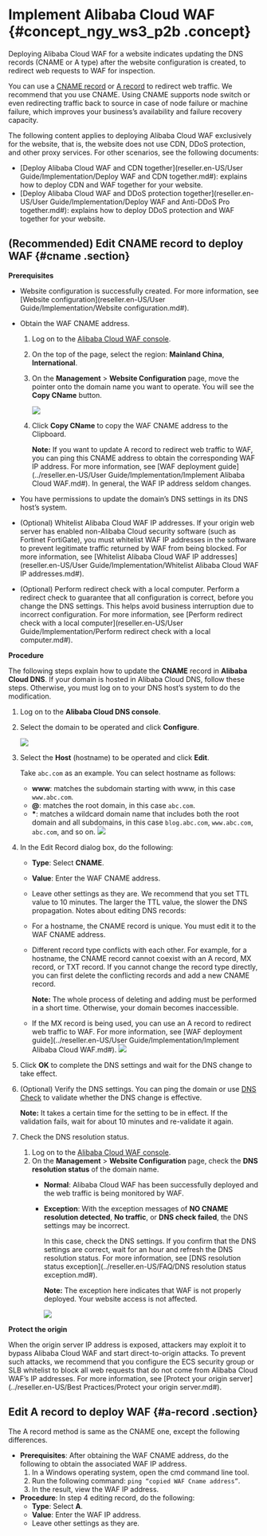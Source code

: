 # Implement Alibaba Cloud WAF {#concept_ngy_ws3_p2b .concept}

Deploying Alibaba Cloud WAF for a website indicates updating the DNS records \(CNAME or A type\) after the website configuration is created, to redirect web requests to WAF for inspection.

You can use a [CNAME record](#) or [A record](#) to redirect web traffic. We recommend that you use CNAME. Using CNAME supports node switch or even redirecting traffic back to source in case of node failure or machine failure, which improves your business’s availability and failure recovery capacity.

The following content applies to deploying Alibaba Cloud WAF exclusively for the website, that is, the website does not use CDN, DDoS protection, and other proxy services. For other scenarios, see the following documents:

-   [Deploy Alibaba Cloud WAF and CDN together](reseller.en-US/User Guide/Implementation/Deploy WAF and CDN together.md#): explains how to deploy CDN and WAF together for your website.
-   [Deploy Alibaba Cloud WAF and DDoS protection together](reseller.en-US/User Guide/Implementation/Deploy WAF and Anti-DDoS Pro together.md#): explains how to deploy DDoS protection and WAF together for your website.

## \(Recommended\) Edit CNAME record to deploy WAF {#cname .section}

**Prerequisites**

-   Website configuration is successfully created. For more information, see [Website configuration](reseller.en-US/User Guide/Implementation/Website configuration.md#).
-   Obtain the WAF CNAME address.
    1.  Log on to the [Alibaba Cloud WAF console](https://partners-intl.console.aliyun.com/#/waf).
    2.  On the top of the page, select the region: **Mainland China**, **International**.
    3.  On the **Management** \> **Website Configuration** page, move the pointer onto the domain name you want to operate. You will see the **Copy CName** button.

        ![](http://static-aliyun-doc.oss-cn-hangzhou.aliyuncs.com/assets/img/15546/15507166407565_en-US.png)

    4.  Click **Copy CName** to copy the WAF CNAME address to the Clipboard.

        **Note:** If you want to update A record to redirect web traffic to WAF, you can ping this CNAME address to obtain the corresponding WAF IP address. For more information, see [WAF deployment guide](../reseller.en-US/User Guide/Implementation/Implement Alibaba Cloud WAF.md#). In general, the WAF IP address seldom changes.

-   You have permissions to update the domain’s DNS settings in its DNS host’s system.
-   \(Optional\) Whitelist Alibaba Cloud WAF IP addresses. If your origin web server has enabled non-Alibaba Cloud security software \(such as Fortinet FortiGate\), you must whitelist WAF IP addresses in the software to prevent legitimate traffic returned by WAF from being blocked. For more information, see [Whitelist Alibaba Cloud WAF IP addresses](reseller.en-US/User Guide/Implementation/Whitelist Alibaba Cloud WAF IP addresses.md#).
-   \(Optional\) Perform redirect check with a local computer. Perform a redirect check to guarantee that all configuration is correct, before you change the DNS settings. This helps avoid business interruption due to incorrect configuration. For more information, see [Perform redirect check with a local computer](reseller.en-US/User Guide/Implementation/Perform redirect check with a local computer.md#).

**Procedure**

The following steps explain how to update the **CNAME** record in **Alibaba Cloud DNS**. If your domain is hosted in Alibaba Cloud DNS, follow these steps. Otherwise, you must log on to your DNS host’s system to do the modification.

1.  Log on to the **Alibaba Cloud DNS console**.
2.  Select the domain to be operated and click **Configure**.

    ![](http://static-aliyun-doc.oss-cn-hangzhou.aliyuncs.com/assets/img/15549/15507166407588_en-US.jpg)

3.  Select the **Host** \(hostname\) to be operated and click **Edit**.

    Take `abc.com` as an example. You can select hostname as follows:

    -   **www**: matches the subdomain starting with www, in this case `www.abc.com`.
    -   **@**: matches the root domain, in this case `abc.com`.
    -   **\***: matches a wildcard domain name that includes both the root domain and all subdomains, in this case `blog.abc.com`, `www.abc.com`, `abc.com`, and so on.
    ![](http://static-aliyun-doc.oss-cn-hangzhou.aliyuncs.com/assets/img/15549/15507166407589_en-US.jpg)

4.  In the Edit Record dialog box, do the following:

    -   **Type**: Select **CNAME**.
    -   **Value**: Enter the WAF CNAME address.
    -   Leave other settings as they are. We recommend that you set TTL value to 10 minutes. The larger the TTL value, the slower the DNS propagation.
    Notes about editing DNS records:

    -   For a hostname, the CNAME record is unique. You must edit it to the WAF CNAME address.
    -   Different record type conflicts with each other. For example, for a hostname, the CNAME record cannot coexist with an A record, MX record, or TXT record. If you cannot change the record type directly, you can first delete the conflicting records and add a new CNAME record.

        **Note:** The whole process of deleting and adding must be performed in a short time. Otherwise, your domain becomes inaccessible.

    -   If the MX record is being used, you can use an A record to redirect web traffic to WAF. For more information, see [WAF deployment guide](../reseller.en-US/User Guide/Implementation/Implement Alibaba Cloud WAF.md#).
    ![](http://static-aliyun-doc.oss-cn-hangzhou.aliyuncs.com/assets/img/15549/15507166407590_en-US.jpg)

5.  Click **OK** to complete the DNS settings and wait for the DNS change to take effect.
6.  \(Optional\) Verify the DNS settings. You can ping the domain or use [DNS Check](https://mxtoolbox.com/dnscheck.aspx) to validate whether the DNS change is effective.

    **Note:** It takes a certain time for the setting to be in effect. If the validation fails, wait for about 10 minutes and re-validate it again.

7.  Check the DNS resolution status.
    1.  Log on to the [Alibaba Cloud WAF console](https://partners-intl.console.aliyun.com/#/waf).
    2.  On the **Management** \> **Website Configuration** page, check the **DNS resolution status** of the domain name.
        -   **Normal**: Alibaba Cloud WAF has been successfully deployed and the web traffic is being monitored by WAF.
        -   **Exception**: With the exception messages of **NO CNAME resolution detected**, **No traffic**, or **DNS check failed**, the DNS settings may be incorrect.

            In this case, check the DNS settings. If you confirm that the DNS settings are correct, wait for an hour and refresh the DNS resolution status. For more information, see [DNS resolution status exception](../reseller.en-US/FAQ/DNS resolution status exception.md#).

            **Note:** The exception here indicates that WAF is not properly deployed. Your website access is not affected.

            ![](http://static-aliyun-doc.oss-cn-hangzhou.aliyuncs.com/assets/img/15549/15507166407591_en-US.jpg)


**Protect the origin**

When the origin server IP address is exposed, attackers may exploit it to bypass Alibaba Cloud WAF and start direct-to-origin attacks. To prevent such attacks, we recommend that you configure the ECS security group or SLB whitelist to block all web requests that do not come from Alibaba Cloud WAF’s IP addresses. For more information, see [Protect your origin server](../reseller.en-US/Best Practices/Protect your origin server.md#).

## Edit A record to deploy WAF {#a-record .section}

The A record method is same as the CNAME one, except the following differences.

-   **Prerequisites**: After obtaining the WAF CNAME address, do the following to obtain the associated WAF IP address.
    1.  In a Windows operating system, open the cmd command line tool.
    2.  Run the following command: `ping “copied WAF Cname address”`.
    3.  In the result, view the WAF IP address.
-   **Procedure**: In step 4 editing record, do the following:
    -   **Type**: Select **A**.
    -   **Value**: Enter the WAF IP address.
    -   Leave other settings as they are.

